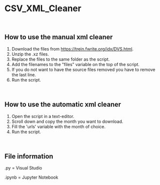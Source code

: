 # CSV_XML_Cleaner

<br>

## How to use the manual xml cleaner

1. Download the files from https://trein.fwrite.org/idx/DVS.html.
2. Unzip the .xz files.
3. Replace the files to the same folder as the script.
4. Add the filenames to the "files" variable on the top of the script.
5. If you do not want to have the source files removed you have to remove the last line.
6. Run the script.

<br>

## How to use the automatic xml cleaner

1. Open the script in a text-editor.
2. Scroll down and copy the month you want to download.
3. Fill the 'urls' variable with the month of choice.
4. Run the script.

<br>

## File information

.py 	= Visual Studio

.ipynb 	= Jupyter Notebook
